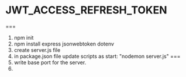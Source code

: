 # JWT_ACCESS_REFRESH_TOKEN


===
1) npm init
2) npm install express jsonwebtoken dotenv
3) create server.js file
4) in package.json file update scripts as start: "nodemon server.js"
===
1) write base port for the server.
2)